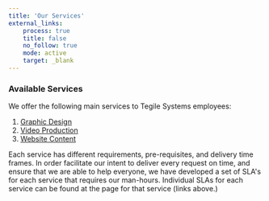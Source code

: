 ```yaml
---
title: 'Our Services'
external_links:
    process: true
    title: false
    no_follow: true
    mode: active
    target: _blank
---
```


### Available Services

We offer the following main services to Tegile Systems employees:

1. [Graphic Design](/services/graphic-design)
2. [Video Production](/services/video-production)
3. [Website Content](/services/website-content)

Each service has different requirements, pre-requisites, and delivery time frames.  In order facilitate our intent to deliver every request on time, and ensure that we are able to help everyone, we have developed a set of SLA's for each service that requires our man-hours. Individual SLAs for each service can be found at the page for that service (links above.)